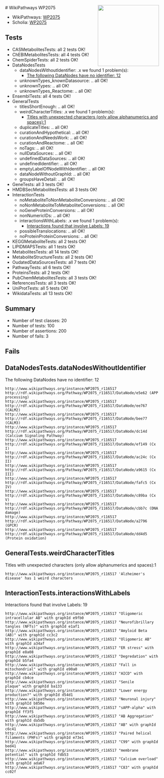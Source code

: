 <img style="float: right; width: 200px" src="https://upload.wikimedia.org/wikipedia/commons/thumb/8/83/Wplogo_with_text_500.png/640px-Wplogo_with_text_500.png" />
# WikiPathways WP2075

* WikiPathways: [WP2075](https://new.wikipathways.org/pathways/WP2075)
* Scholia: [WP2075](https://scholia.toolforge.org/wikipathways/WP2075)
## Tests
* CASMetabolitesTests: all 2 tests OK!
* ChEBIMetabolitesTests: all 4 tests OK!
* ChemSpiderTests: all 2 tests OK!
* DataNodesTests
    * dataNodesWithoutIdentifier: .x we found 1 problem(s):
        * [The following DataNodes have no identifier: 12](#8792c492)
    * unknownTypes_knownDatasource: .. all OK!
    * unknownTypes: .. all OK!
    * unknownTypes_Reactome: .. all OK!
* EnsemblTests: all 4 tests OK!
* GeneralTests
    * titlesShortEnough: .. all OK!
    * weirdCharacterTitles: .x we found 1 problem(s):
        * [Titles with unexpected characters (only allow alphanumerics and spaces):1](#fda87b3f)
    * duplicateTitles: .. all OK!
    * curationAndHypothetical: .. all OK!
    * curationAndNeedsWork: .. all OK!
    * curationAndReactome: .. all OK!
    * noTags: .. all OK!
    * nullDataSources: .. all OK!
    * undefinedDataSources: .. all OK!
    * undefinedIdentifier: .. all OK!
    * emptyLabelOfNodeWithIdentifier: .. all OK!
    * dataNodeWithoutGraphId: .. all OK!
    * groupsHaveDetail: .. all OK!
* GeneTests: all 3 tests OK!
* HMDBSecMetabolitesTests: all 3 tests OK!
* InteractionTests
    * noMetaboliteToNonMetaboliteConversions: .. all OK!
    * noNonMetaboliteToMetaboliteConversions: .. all OK!
    * noGeneProteinConversions: .. all OK!
    * nonNumericIDs: .. all OK!
    * interactionsWithLabels: .x we found 1 problem(s):
        * [Interactions found that involve Labels: 19](#fe97a8c1)
    * possibleTranslocations: .. all OK!
    * noProteinProteinConversions: .. all OK!
* KEGGMetaboliteTests: all 2 tests OK!
* LIPIDMAPSTests: all 1 tests OK!
* MetabolitesTests: all 14 tests OK!
* MetaboliteStructureTests: all 2 tests OK!
* OudatedDataSourcesTests: all 7 tests OK!
* PathwayTests: all 6 tests OK!
* ProteinsTests: all 2 tests OK!
* PubChemMetabolitesTests: all 3 tests OK!
* ReferencesTests: all 3 tests OK!
* UniProtTests: all 5 tests OK!
* WikidataTests: all 13 tests OK!


## Summary

* Number of test classes: 20
* Number of tests: 100
* Number of assertions: 200
* Number of fails: 3

## Fails

<a name="8792c492" />

## DataNodesTests.dataNodesWithoutIdentifier

The following DataNodes have no identifier: 12
```
http://www.wikipathways.org/instance/WP2075_r116517 http://rdf.wikipathways.org/Pathway/WP2075_r116517/DataNode/e5e62 (APP processing)
http://www.wikipathways.org/instance/WP2075_r116517 http://rdf.wikipathways.org/Pathway/WP2075_r116517/DataNode/ee767 (CALM2)
http://www.wikipathways.org/instance/WP2075_r116517 http://rdf.wikipathways.org/Pathway/WP2075_r116517/DataNode/bee77 (CALM3)
http://www.wikipathways.org/instance/WP2075_r116517 http://rdf.wikipathways.org/Pathway/WP2075_r116517/DataNode/dc14d (Calcium Signaling Pathway)
http://www.wikipathways.org/instance/WP2075_r116517 http://rdf.wikipathways.org/Pathway/WP2075_r116517/DataNode/ef149 (Cx I)
http://www.wikipathways.org/instance/WP2075_r116517 http://rdf.wikipathways.org/Pathway/WP2075_r116517/DataNode/ac24c (Cx II)
http://www.wikipathways.org/instance/WP2075_r116517 http://rdf.wikipathways.org/Pathway/WP2075_r116517/DataNode/a9615 (Cx III)
http://www.wikipathways.org/instance/WP2075_r116517 http://rdf.wikipathways.org/Pathway/WP2075_r116517/DataNode/fafc5 (Cx IV)
http://www.wikipathways.org/instance/WP2075_r116517 http://rdf.wikipathways.org/Pathway/WP2075_r116517/DataNode/c89ba (Cx V)
http://www.wikipathways.org/instance/WP2075_r116517 http://rdf.wikipathways.org/Pathway/WP2075_r116517/DataNode/cbb7c (DNA damage)
http://www.wikipathways.org/instance/WP2075_r116517 http://rdf.wikipathways.org/Pathway/WP2075_r116517/DataNode/a2796 (GPCR)
http://www.wikipathways.org/instance/WP2075_r116517 http://rdf.wikipathways.org/Pathway/WP2075_r116517/DataNode/dd4d5 (Protein oxidation)
```

<a name="fda87b3f" />

## GeneralTests.weirdCharacterTitles

Titles with unexpected characters (only allow alphanumerics and spaces):1
```
http://www.wikipathways.org/instance/WP2075_r116517 'Alzheimer's disease' has 1 weird characters
```

<a name="fe97a8c1" />

## InteractionTests.interactionsWithLabels

Interactions found that involve Labels: 19
```
http://www.wikipathways.org/instance/WP2075_r116517 "Oligomeric intracellular AB" with graphId e9fb0
http://www.wikipathways.org/instance/WP2075_r116517 "Neurofibrillary
tangles (NFTs)" with graphId e1af1
http://www.wikipathways.org/instance/WP2075_r116517 "Amyloid Beta (AB)" with graphId cc3c2
http://www.wikipathways.org/instance/WP2075_r116517 "Oligomeric AB" with graphId a34af
http://www.wikipathways.org/instance/WP2075_r116517 "ER stress" with graphId e8a08
http://www.wikipathways.org/instance/WP2075_r116517 "Degredation" with graphId b5fa4
http://www.wikipathways.org/instance/WP2075_r116517 "Fall in mitochondrial" with graphId e90a0
http://www.wikipathways.org/instance/WP2075_r116517 "AICD" with graphId cb4ce
http://www.wikipathways.org/instance/WP2075_r116517 "Senile
plaque" with graphId ba133
http://www.wikipathways.org/instance/WP2075_r116517 "Lower energy production?" with graphId d54d1
http://www.wikipathways.org/instance/WP2075_r116517 "Neuronal injury" with graphId b850e
http://www.wikipathways.org/instance/WP2075_r116517 "sAPP-alpha" with graphId ff3f5
http://www.wikipathways.org/instance/WP2075_r116517 "AB Aggregation" with graphId da5db
http://www.wikipathways.org/instance/WP2075_r116517 "AB" with graphId c6c41
http://www.wikipathways.org/instance/WP2075_r116517 "Paired helical 
filaments (PHFs)" with graphId e73e1
http://www.wikipathways.org/instance/WP2075_r116517 "C99" with graphId bed41
http://www.wikipathways.org/instance/WP2075_r116517 "membrane potential" with graphId fdb53
http://www.wikipathways.org/instance/WP2075_r116517 "Calcium overload" with graphId ada67
http://www.wikipathways.org/instance/WP2075_r116517 "C83" with graphId cc02f
```

